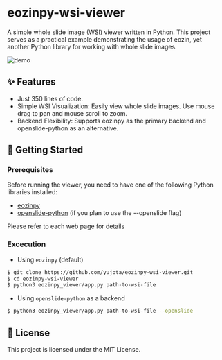 # eozinpy-wsi-viewer

A simple whole slide image (WSI) viewer written in Python. 
This project serves as a practical example demonstrating the usage of eozin, yet another Python library for working with whole slide images.

![demo](docs/demo.gif)

## ✨ Features

- Just 350 lines of code. 
- Simple WSI Visualization: Easily view whole slide images. Use mouse drag to pan and mouse scroll to zoom.
- Backend Flexibility: Supports eozinpy as the primary backend and openslide-python as an alternative.

## 🚀 Getting Started

### Prerequisites

Before running the viewer, you need to have one of the following Python libraries installed:

- [eozinpy](https://github.com/yujota/eozin)
- [openslide-python](https://openslide.org/api/python/) (if you plan to use the --openslide flag)

Please refer to each web page for details

### Excecution

- Using `eozinpy` (default)

~~~sh
$ git clone https://github.com/yujota/eozinpy-wsi-viewer.git
$ cd eozinpy-wsi-viewer
$ python3 eozinpy_viewer/app.py path-to-wsi-file
~~~

- Using `openslide-python` as a backend

~~~ sh
$ python3 eozinpy_viewer/app.py path-to-wsi-file --openslide
~~~


## 📄 License

This project is licensed under the MIT License.
